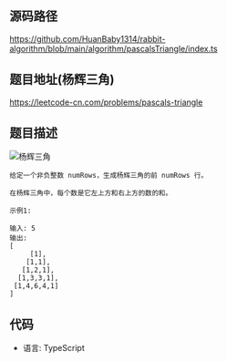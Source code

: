 ## 源码路径

https://github.com/HuanBaby1314/rabbit-algorithm/blob/main/algorithm/pascalsTriangle/index.ts

## 题目地址(杨辉三角)

https://leetcode-cn.com/problems/pascals-triangle

## 题目描述

![杨辉三角](https://upload.wikimedia.org/wikipedia/commons/0/0d/PascalTriangleAnimated2.gif)

```
给定一个非负整数 numRows，生成杨辉三角的前 numRows 行。

在杨辉三角中，每个数是它左上方和右上方的数的和。

示例1:

输入: 5
输出:
[
     [1],
    [1,1],
   [1,2,1],
  [1,3,3,1],
 [1,4,6,4,1]
]
```

## 代码

- 语言: TypeScript

```typescript

```
